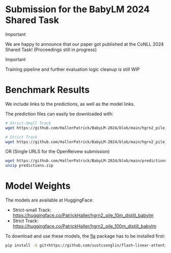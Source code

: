 # Submission for the BabyLM 2024 Shared Task

> [!IMPORTANT]
> We are happy to announce that our paper got published at the CoNLL 2024 Shared Task! (Proceedings still in progress)

> [!IMPORTANT]
> Training pipeline and further evaluation logic cleanup is still WIP

# Benchmark Results
We include links to the predictions, as well as the model links.

The prediction files can easily be downloaded with:

```bash
# Strict-Small Track
wget https://github.com/HallerPatrick/BabyLM-2024/blob/main/hgrn2_pile_10m_distill_babylm_textonly_predictions.json.gz

# Strict Track
wget https://github.com/HallerPatrick/BabyLM-2024/blob/main/hgrn2_pile_100m_distill_babylm_textonly_predictions.json.gz
```

OR (Single URLS for the OpenReivew submission)

```bash
wget https://github.com/HallerPatrick/BabyLM-2024/blob/main/predictions.zip
unzip predictions.zip
```

# Model Weights

The models are available at HuggingFace:

* Strict-small Track: https://huggingface.co/PatrickHaller/hgrn2_pile_10m_distill_babylm
* Strict Track: https://huggingface.co/PatrickHaller/hgrn2_pile_100m_distill_babylm

To download and use these models, the [fla](https://github.com/sustcsonglin/flash-linear-attention) package has to be installed first:

```bash
pip install -U git+https://github.com/sustcsonglin/flash-linear-attention
```
